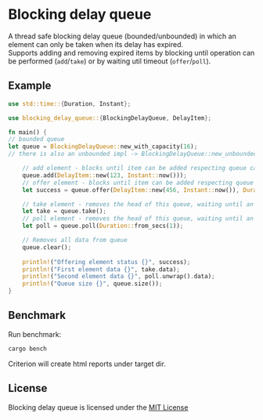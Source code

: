 # Blocking delay queue

A thread safe blocking delay queue (bounded/unbounded) in which an element can only be taken when its delay has expired.  
Supports adding and removing expired items by blocking until operation can be performed (```add```/```take```) or by waiting util timeout (```offer```/```poll```).


## Example
```rust
use std::time::{Duration, Instant};

use blocking_delay_queue::{BlockingDelayQueue, DelayItem};

fn main() {
// bounded queue
let queue = BlockingDelayQueue::new_with_capacity(16);
// there is also an unbounded impl -> BlockingDelayQueue::new_unbounded()

    // add element - blocks until item can be added respecting queue capacity
    queue.add(DelayItem::new(123, Instant::now()));
    // offer element - blocks until item can be added respecting queue capacity or the specified wait time expires
    let success = queue.offer(DelayItem::new(456, Instant::now()), Duration::from_secs(1));

    // take element - removes the head of this queue, waiting until an element is available
    let take = queue.take();
    // poll element - removes the head of this queue, waiting until an element is available or the specified wait time expires
    let poll = queue.poll(Duration::from_secs(1));

    // Removes all data from queue
    queue.clear();
    
    println!("Offering element status {}", success);
    println!("First element data {}", take.data);
    println!("Second element data {}", poll.unwrap().data);
    println!("Queue size {}", queue.size());
}
```
  
## Benchmark
Run benchmark:
```bash 
cargo bench
```
Criterion will create html reports under target dir.


## License

Blocking delay queue is licensed under the [MIT License](https://opensource.org/licenses/MIT)